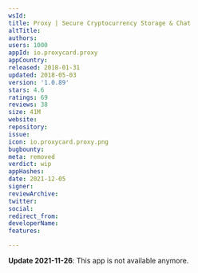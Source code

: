 ```yaml
---
wsId: 
title: Proxy | Secure Cryptocurrency Storage & Chat
altTitle: 
authors: 
users: 1000
appId: io.proxycard.proxy
appCountry: 
released: 2018-01-31
updated: 2018-05-03
version: '1.0.89'
stars: 4.6
ratings: 69
reviews: 38
size: 41M
website: 
repository: 
issue: 
icon: io.proxycard.proxy.png
bugbounty: 
meta: removed
verdict: wip
appHashes: 
date: 2021-12-05
signer: 
reviewArchive: 
twitter: 
social: 
redirect_from: 
developerName: 
features: 

---
```


**Update 2021-11-26**: This app is not available anymore.

